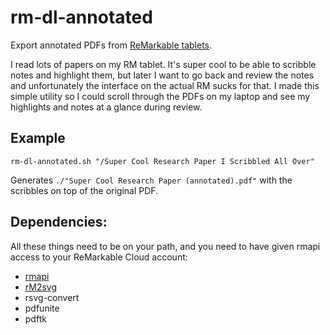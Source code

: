 # rm-dl-annotated

Export annotated PDFs from [ReMarkable tablets](https://remarkable.com/).

I read lots of papers on my RM tablet. It's super cool to be able to scribble
notes and highlight them, but later I want to go back and review the notes and
unfortunately the interface on the actual RM sucks for that. I made this simple
utility so I could scroll through the PDFs on my laptop and see my highlights
and notes at a glance during review.

## Example

```
rm-dl-annotated.sh "/Super Cool Research Paper I Scribbled All Over"
```

Generates `./"Super Cool Research Paper (annotated).pdf"` with the scribbles on top of the original PDF.

## Dependencies:

All these things need to be on your path, and you need to have given rmapi access to your ReMarkable Cloud account:

* [rmapi](https://github.com/juruen/rmapi)
* [rM2svg](https://github.com/reHackable/maxio/blob/master/tools/rM2svg)
* rsvg-convert
* pdfunite
* pdftk
